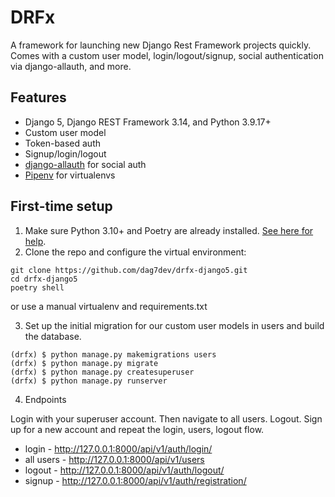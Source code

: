 # DRFx

A framework for launching new Django Rest Framework projects quickly. Comes with a custom user model, login/logout/signup, social authentication via django-allauth, and more.

## Features

- Django 5, Django REST Framework 3.14, and Python 3.9.17+
- Custom user model
- Token-based auth
- Signup/login/logout
- [django-allauth](https://github.com/pennersr/django-allauth) for social auth
- [Pipenv](https://github.com/pypa/pipenv) for virtualenvs

## First-time setup

1.  Make sure Python 3.10+ and Poetry are already installed. [See here for help](https://djangoforbeginners.com/initial-setup/).
2.  Clone the repo and configure the virtual environment:

```
git clone https://github.com/dag7dev/drfx-django5.git 
cd drfx-django5
poetry shell
```

or use a manual virtualenv and requirements.txt

3.  Set up the initial migration for our custom user models in users and build the database.

```
(drfx) $ python manage.py makemigrations users
(drfx) $ python manage.py migrate
(drfx) $ python manage.py createsuperuser
(drfx) $ python manage.py runserver
```

4.  Endpoints

Login with your superuser account. Then navigate to all users. Logout. Sign up for a new account and repeat the login, users, logout flow.

- login - http://127.0.0.1:8000/api/v1/auth/login/
- all users - http://127.0.0.1:8000/api/v1/users
- logout - http://127.0.0.1:8000/api/v1/auth/logout/
- signup - http://127.0.0.1:8000/api/v1/auth/registration/

